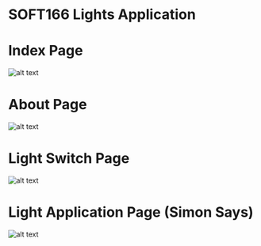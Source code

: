 # SOFT166 Lights Application

# Index Page
![alt text](https://i.imgur.com/kDnyBMW.png)

# About Page
![alt text](https://i.imgur.com/YAy81R4.png)

# Light Switch Page
![alt text](https://i.imgur.com/4Nf2qcU.png)

# Light Application Page (Simon Says)
![alt text](https://i.imgur.com/Hrzf8JT.png)

